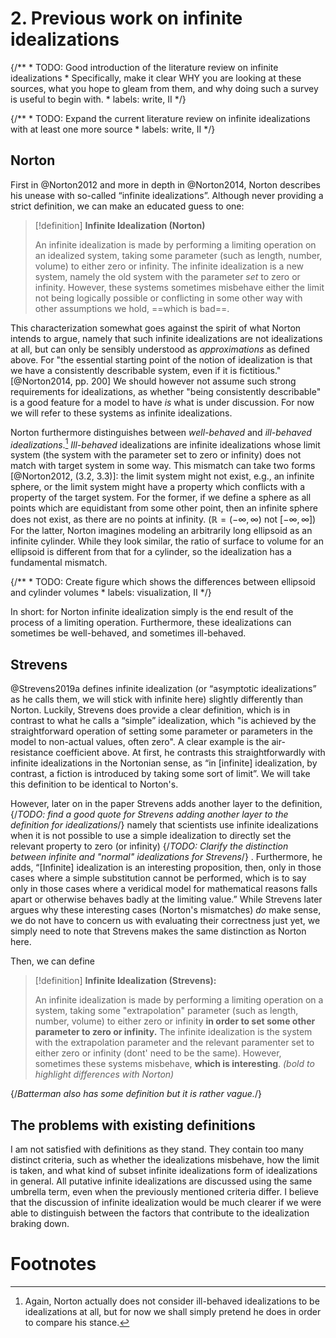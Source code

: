 # 2. Previous work on infinite idealizations



{/**
	* TODO: Good introduction of the literature review on infinite idealizations
	* Specifically, make it clear WHY you are looking at these sources, what you hope to gleam from them, and why doing such a survey is useful to begin with.
	* labels: write, II
	*/}

	

{/**
	* TODO: Expand the current literature review on infinite idealizations with at least one more source
	* labels: write, II
	*/}



## Norton

First in @Norton2012 and more in depth in @Norton2014, Norton describes his unease with so-called “infinite idealizations”. Although never providing a strict definition, we can make an educated guess to one:

>[!definition] **Infinite Idealization (Norton)**
>
> An infinite idealization is made by performing a limiting operation on an idealized system, taking some parameter (such as length, number, volume) to either zero or infinity. The infinite idealization is a new system, namely the old system with the parameter _set_ to zero or infinity. However, these systems sometimes misbehave either the limit not being logically possible or conflicting in some other way with other assumptions we hold, ==which is bad==.

This characterization somewhat goes against the spirit of what Norton intends to argue, namely that such infinite idealizations are not idealizations at all, but can only be sensibly understood as _approximations_ as defined above. For "the essential starting point of the notion of idealization is that we have a consistently describable system, even if it is fictitious." [@Norton2014, pp. 200]  We should however not assume such strong requirements for idealizations, as whether "being consistently describable" is a good feature for a model to have _is_ what is under discussion. For now we will refer to these systems as infinite idealizations.

Norton furthermore distinguishes between _well-behaved_ and _ill-behaved idealizations_.[^well-behaved] _Ill-behaved_ idealizations are infinite idealizations whose limit system (the system with the parameter set to zero or infinity) does not match with target system in some way. This mismatch can take two forms [@Norton2012, (3.2, 3.3)]: the limit system might not exist, e.g., an infinite sphere, or the limit system might have a property which conflicts with a property of the target system. For the former, if we define a sphere as all points which are equidistant from some other point, then an infinite sphere does not exist, as there are no points at infinity. ($\mathbb{R}=(-\infty, \infty)$ not $[-\infty,\infty]$) For the latter, Norton imagines modeling an arbitrarily long ellipsoid as an infinite cylinder. While they look similar, the ratio of surface to volume for an ellipsoid is different from that for a cylinder, so the idealization has a fundamental mismatch.


{/**
	* TODO: Create figure which shows the differences between ellipsoid and cylinder volumes
	* labels: visualization, II
*/}


In short: for Norton infinite idealization simply is the end result of the process of a limiting operation. Furthermore, these idealizations can sometimes be well-behaved, and sometimes ill-behaved.

## Strevens

@Strevens2019a defines infinite idealization (or “asymptotic idealizations” as he calls them, we will stick with infinite here) slightly differently than Norton. Luckily, Strevens does provide a clear definition, which is in contrast to what he calls a “simple” idealization, which "is achieved by the straightforward operation of setting some parameter or parameters in the model to non-actual values, often zero". A clear example is the air-resistance coefficient above. At first, he contrasts this straightforwardly with infinite idealizations in the Nortonian sense, as “in \[infinite\] idealization, by contrast, a fiction is introduced by taking some sort of limit”. We will take this definition to be identical to Norton's.

However, later on in the paper Strevens adds another layer to the definition, 
{/*TODO: find a good quote for Strevens adding another layer to the definition for idealizations*/}
 namely that scientists use infinite idealizations when it is not possible to use a simple idealization to directly set the relevant property to zero (or infinity) 
{/*TODO: Clarify the distinction between infinite and "normal" idealizations for Strevens*/}
. Furthermore, he adds, “\[Infinite\] idealization is an interesting proposition, then, only in those cases where a simple substitution cannot be performed, which is to say only in those cases where a veridical model for mathematical reasons falls apart or otherwise behaves badly at the limiting value.” While Strevens later argues why these interesting cases (Norton's mismatches) _do_ make sense, we do not have to concern us with evaluating their correctness just yet, we simply need to note that Strevens makes the same distinction as Norton here. 

Then, we can define

>[!definition] **Infinite Idealization (Strevens):**
> 
> An infinite idealization is made by performing a limiting operation on a system, taking some "extrapolation" parameter (such as length, number, volume) to either zero or infinity **in order to set some other parameter to zero or infinity.** The infinite idealization is the system with the extrapolation parameter and the relevant paramenter set to either zero or infinity (dont' need to be the same). However, sometimes these systems misbehave, **which is interesting**.
_(bold to highlight differences with Norton)_


{/*Batterman also has some definition but it is rather vague.*/}


## The problems with existing definitions

I am not satisfied with definitions as they stand. They contain too many distinct criteria, such as whether the idealizations misbehave, how the limit is taken, and what kind of subset infinite idealizations form of idealizations in general. All putative infinite idealizations are discussed using the same umbrella term, even when the previously mentioned criteria differ. I believe that the discussion of infinite idealization would be much clearer if we were able to distinguish between the factors that contribute to the idealization braking down.

# Footnotes
[^well-behaved]: Again, Norton actually does not consider ill-behaved idealizations to be idealizations at all, but for now we shall simply pretend he does in order to compare his stance.
